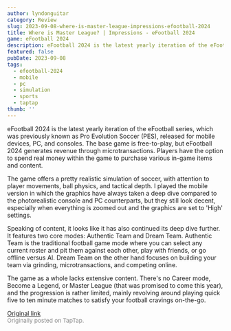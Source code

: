 ```yaml
---
author: lyndonguitar
category: Review
slug: 2023-09-08-where-is-master-league-impressions-efootball-2024
title: Where is Master League? | Impressions - eFootball 2024
game: eFootball 2024
description: eFootball 2024 is the latest yearly iteration of the eFootball series, which was previously known as Pro Evolution Soccer (PES), released for mobile devices, PC, and consoles. The base game is free-to-play, but eFootball 2024 generates revenue through microtransactions. Players have the option to spend real money within the game to purchase various in-game items and content.
featured: false
pubDate: 2023-09-08
tags:
  - efootball-2024
  - mobile
  - pc
  - simulation
  - sports
  - taptap
thumb: ''
---
```


eFootball 2024 is the latest yearly iteration of the eFootball series, which was previously known as Pro Evolution Soccer (PES), released for mobile devices, PC, and consoles. The base game is free-to-play, but eFootball 2024 generates revenue through microtransactions. Players have the option to spend real money within the game to purchase various in-game items and content.

The game offers a pretty realistic simulation of soccer, with attention to player movements, ball physics, and tactical depth. I played the mobile version in which the graphics have always taken a deep dive compared to the photorealistic console and PC counterparts, but they still look decent, especially when everything is zoomed out and the graphics are set to 'High' settings.

Speaking of content, it looks like it has also continued its deep dive further. It features two core modes: Authentic Team and Dream Team. Authentic Team is the traditional football game mode where you can select any current roster and pit them against each other, play with friends, or go offline versus AI. Dream Team on the other hand focuses on building your team via grinding, microtransactions, and competing online.

The game as a whole lacks extensive content. There's no Career mode, Become a Legend, or Master League (that was promised to come this year), and the progression is rather limited, mainly revolving around playing quick five to ten minute matches to satisfy your football cravings on-the-go.

[Original link](https://www.taptap.io/post/6257220)<br><span style="font-size: 0.95em; color: #888;">Originally posted on TapTap.</span>